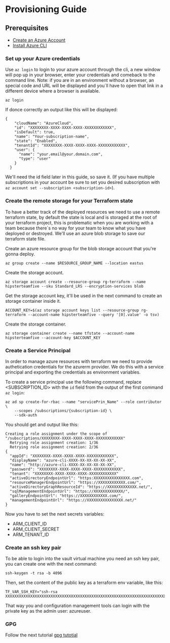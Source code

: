 # Provisioning Guide

## Prerequisites 

- [Create an Azure Account](https://azure.microsoft.com/)
- [Install Azure CLI](https://docs.microsoft.com/en-us/cli/azure/install-azure-cli)


### Set up your Azure credentials

Use `az login` to login to your azure account through the cli, a new window will pop up in your browser, enter your credentials and comeback to the command line. Note: if you are in an environment without a browser, an special code and URL will be displayed and you´ll have to open that link in a different device where a browser is available.

```
az login
```

If donce correctly an output like this will be displayed:

```
{
    "cloudName": "AzureCloud",
    "id": "XXXXXXXX-XXXX-XXXX-XXXX-XXXXXXXXXXXX",
    "isDefault": true,
    "name": "Your-subscription-name",
    "state": "Enabled",
    "tenantId": "XXXXXXXX-XXXX-XXXX-XXXX-XXXXXXXXXXXX",
    "user": {
      "name": "your.email@your.domain.com",
      "type": "user"
    }
  }
```

We'll need the id field later in this guide, so save it. (If you have multiple subscriptions in your account be sure to set you desired subscription with `az account set --subscription <subscription-id>`).



### Create the remote storage for your Terraform state

To have a better track of the deployed resources we need to use a remote terraform state, by default the state is local and is storaged at the root of your terraform project, this is problematic when you are working with a team because there´s no way for your team to know what you have deployed or destroyed. We'll use an azure blob storage to save our terraform state file.

Create an azure resource group for the blob storage account that you're gonna deploy.

```
az group create --name $RESOURCE_GROUP_NAME --location eastus
```

Create the storage account.

```
az storage account create --resource-group rg-terraform --name hipsterteamfive --sku Standard_LRS --encryption-services blob
```

Get the storage account key, it'll be used in the next command to create an storage container inside it.

````
ACCOUNT_KEY=$(az storage account keys list --resource-group rg-terraform --account-name hipsterteamfive --query '[0].value' -o tsv)
````

Create the storage container.

```
az storage container create --name tfstate --account-name hipsterteamfive --account-key $ACCOUNT_KEY
```



### Create a Service Principal

In order to manage azure resources with terraform we need to provide authetication credentials for the azurerm provider. We do this with a service principal and exporting the credentials as environment variables. 

To create a service principal use the following command, replace <SUBSCRIPTION_ID> with the `id` field from the output of the first command `az login`:

```
az ad sp create-for-rbac --name "servicePrin_Name" --role contributor \
    --scopes /subscriptions/{subscription-id} \
    --sdk-auth
```

You should get and output like this:

```
Creating a role assignment under the scope of "/subscriptions/XXXXXXXX-XXXX-XXXX-XXXX-XXXXXXXXXXXX"
  Retrying role assignment creation: 1/36
  Retrying role assignment creation: 2/36
{
  "appId": "XXXXXXXX-XXXX-XXXX-XXXX-XXXXXXXXXXXX",
  "displayName": "azure-cli-XXXX-XX-XX-XX-XX-XX",
  "name": "http://azure-cli-XXXX-XX-XX-XX-XX-XX",
  "password": "XXXXXXXX-XXXX-XXXX-XXXX-XXXXXXXXXXXX",
  "tenant": "XXXXXXXX-XXXX-XXXX-XXXX-XXXXXXXXXXXX"
  "activeDirectoryEndpointUrl": "https:XXXXXXXXXXXXXXXX.com",
  "resourceManagerEndpointUrl": "https://XXXXXXXXXXXX.com/",
  "activeDirectoryGraphResourceId": "https://XXXXXXXXXXXXX.net/",
  "sqlManagementEndpointUrl": "https://XXXXXXXXXXXXX/",
  "galleryEndpointUrl": "https://XXXXXXXXXXXX.com/",
  "managementEndpointUrl": "https://XXXXXXXXXXXXXXXX.net/"
}
```

Now you have to set the next secrets variables:

- ARM_CLIENT_ID
- ARM_CLIENT_SECRET
- ARM_TENANT_ID


### Create an ssh key pair

To be able to login into the vault virtual machine you need an ssh key pair, you can create one with the next command:

```
ssh-keygen -t rsa -b 4096
```

Then, set the content of the public key as a terraform env variable, like this:

```
TF_VAR_SSH_KEY="ssh-rsa XXXXXXXXXXXXXXXXXXXXXXXXXXXXXXXXXXXXXXXXXXXXXXXXXXXXXXXXXXXXXXXXXXXXXXXXXXXXXXXXXXXXXXXXXXXXXXXXXXXXXXXXXXXXXXXXXXXXXXXXXXXXXXXXXXXXXXXXXXXXXXXXXXXXXXXXXXXXXXXXXXXXXXXXXXXXXXXXXXXXXXXXXXXXXXXXXXXXXXXXXXXXXXXXXXXXXXXXXXXXXXXXXXXXXXXXXXXXXXXXXXXXXXXXXXXXXXXXXXXXXXXXXXXXXXXXXXXXXXXXXXXXXXXXXXXXXXXXXXXXXXXXXXXXXXXXXXXXXXXXXXXXXXXXXXXXXXXXXXXXXXXXXXXXXXXXXXXXXXXX"
```

That way you and configuration management tools can login with the private key as the admin user: azureuser.

### GPG

Follow the next tutorial [gpg tutotial](https://docs.github.com/en/actions/security-guides/encrypted-secrets#limits-for-secrets) 
